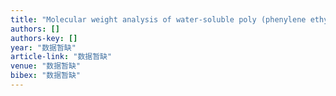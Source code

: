 ```yaml
---
title: "Molecular weight analysis of water‐soluble poly (phenylene ethynylene) s using MALDI‐TOF MS"
authors: []
authors-key: []
year: "数据暂缺"
article-link: "数据暂缺"
venue: "数据暂缺"
bibex: "数据暂缺"
---
```

